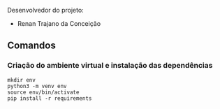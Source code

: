 Desenvolvedor do projeto:
* Renan Trajano da Conceição

## Comandos

### Criação do ambiente virtual e instalação das dependências
```
mkdir env
python3 -m venv env
source env/bin/activate
pip install -r requirements
```
